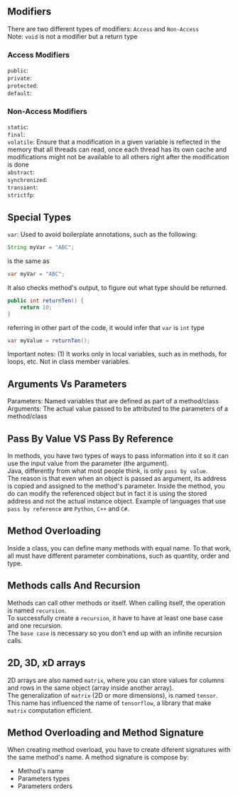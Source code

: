 ## Modifiers
There are two different types of modifiers: `Access` and `Non-Access`  
Note: `void` is not a modifier but a return type
### Access Modifiers
`public`:   
`private`:   
`protected`:   
`default`:   
### Non-Access Modifiers
`static`:   
`final`:   
`volatile`: Ensure that a modification in a given variable is reflected in the memory that all threads can read, once each thread has its own cache and modifications might not be available to all others right after the modification is done  
`abstract`:   
`synchronized`:   
`transient`:   
`strictfp`:   

## Special Types
`var`: Used to avoid boilerplate annotations, such as the following:
```java
String myVar = "ABC";
```
is the same as 
```java
var myVar = "ABC";
```
It also checks method's output, to figure out what type should be returned.
```java
public int returnTen() {
    return 10;
}
```
referring in other part of the code, it would infer that `var` is `int` type
```java
var myValue = returnTen();
```
Important notes: (1) It works only in local variables, such as in methods, for loops, etc. Not in class member variables.

## Arguments Vs Parameters
Parameters: Named variables that are defined as part of a method/class
Arguments: The actual value passed to be attributed to the parameters of a method/class

## Pass By Value VS Pass By Reference
In methods, you have two types of ways to pass information into it so it can use the input value from the parameter (the argument).  
Java, differently from what most people think, is only `pass by value`.  
The reason is that even when an object is passed as argument, its address is copied and assigned to the method's parameter. Inside the method, you do can modify the referenced object but in fact it is using the stored address and not the actual instance object.
Example of languages that use `pass by reference` are `Python`, `C++` and `C#`.  

## Method Overloading
Inside a class, you can define many methods with equal name.
To that work, all must have different parameter combinations, such as quantity, order and type.

## Methods calls And Recursion
Methods can call other methods or itself. When calling itself, the operation is named `recursion`.  
To successfully create a `recursion`, it have to have at least one base case and one recursion.  
The `base case` is necessary so you don't end up with an infinite recursion calls.

## 2D, 3D, xD arrays
2D arrays are also named `matrix`, where you can store values for columns and rows in the same object (array inside another array).  
The generalization of `matrix` (2D or more dimensions), is named `tensor`.  
This name has influenced the name of `tensorflow`, a library that make `matrix` computation efficient.  

## Method Overloading and Method Signature
When creating method overload, you have to create diferent signatures with the same method's name. A method signature is compose by:
- Method's name
- Parameters types
- Parameters orders
